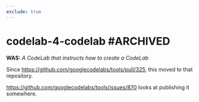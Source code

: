 ```yaml
---
exclude: true
---
```

# codelab-4-codelab #ARCHIVED

**WAS:** _A CodeLab that instructs how to create a CodeLab_

Since https://github.com/googlecodelabs/tools/pull/325, this moved to that repository.

https://github.com/googlecodelabs/tools/issues/870 looks at publishing it somewhere.
